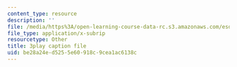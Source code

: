 ```yaml
---
content_type: resource
description: ''
file: /media/https%3A/open-learning-course-data-rc.s3.amazonaws.com/esd-290-special-topics-in-supply-chain-management-spring-2005/be28a24ed5255e60918c9cea1ac6138c_KIkTU03nGxc.vtt
file_type: application/x-subrip
resourcetype: Other
title: 3play caption file
uid: be28a24e-d525-5e60-918c-9cea1ac6138c
---
```

